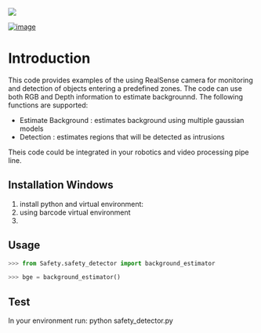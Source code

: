 ![](data/show_examples.jpg)

[![image](https://img.shields.io/pypi/v/scikit-spatial.svg)](https://pypi.python.org/pypi/scikit-spatial)



# Introduction

This code provides examples of the using RealSense camera for monitoring and detection of objects entering a predefined zones.
The code can use both RGB and Depth information to estimate backgrounnd.
The following functions are supported:

-   Estimate Background : estimates background using multiple gaussian models
-   Detection  : estimates regions that will be detected as intrusions

Theis code could be integrated in your robotics and video processing pipe line.
 

## Installation Windows

1. install python and virtual environment:
2. using barcode virtual environment
3. 

## Usage

```py
>>> from Safety.safety_detector import background_estimator

>>> bge = background_estimator()

```

## Test

In your environment run:
python  safety_detector.py
